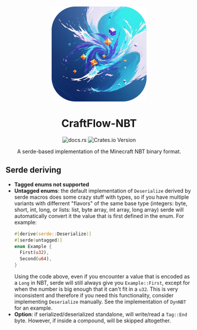 <p align="center">
  <img src="https://raw.githubusercontent.com/PonasKovas/craftflow/refs/heads/master/assets/icon.png" width="256" />
</p>

<h1 align="center">CraftFlow-NBT</h1>

<p align="center"><img alt="docs.rs" src="https://img.shields.io/docsrs/craftflow-nbt?style=flat"> <img alt="Crates.io Version" src="https://img.shields.io/crates/v/craftflow-nbt?style=flat"></p>
<p align="center">A serde-based implementation of the Minecraft NBT binary format.</p>

## Serde deriving

- **Tagged enums not supported**
- **Untagged enums**: the default implementation of `Deserialize` derived by serde macros does some crazy stuff with types,
  so if you have multiple variants with differrent "flavors" of the same base type (integers: byte, short, int, long, or lists: list, byte array, int array, long array)
  serde will automatically convert it the value that is first defined in the enum. For example:
  ```rust
  #[derive(serde::Deserialize)]
  #[serde(untagged)]
  enum Example {
    First(u32),
    Second(u64),
  }
  ```
  Using the code above, even if you encounter a value that is encoded as a `Long` in NBT, serde will still always give you `Example::First`,
  except for when the number is big enough that it can't fit in a `u32`.
  This is very inconsistent and therefore if you need this functionality, consider implementing `Deserialize` manually. See the implementation of `DynNBT` for an example.
- **Option**: if serialized/deserialized standalone, will write/read a `Tag::End` byte. However, if inside a compound, will be skipped altogether.
